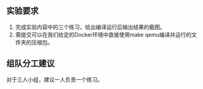 ## 实验要求
1. 完成实验内容中的三个练习，给出编译运行后输出结果的截图。
2. 需提交可以在我们给定的Docker环境中直接使用make qemu编译并运行的文件夹的压缩包。

## 组队分工建议
  对于三人小组，建议一人负责一个练习。